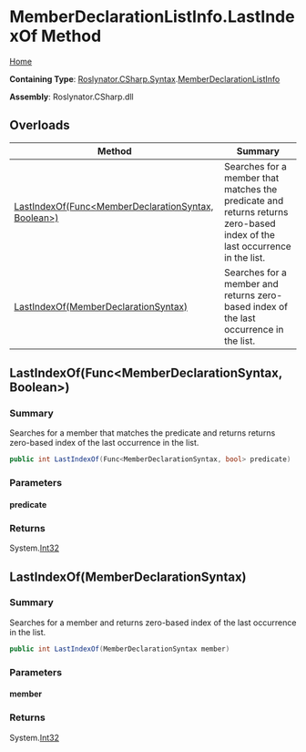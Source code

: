 # MemberDeclarationListInfo\.LastIndexOf Method

[Home](../../../../../README.md)

**Containing Type**: [Roslynator.CSharp.Syntax](../../README.md)\.[MemberDeclarationListInfo](../README.md)

**Assembly**: Roslynator\.CSharp\.dll

## Overloads

| Method | Summary |
| ------ | ------- |
| [LastIndexOf(Func\<MemberDeclarationSyntax, Boolean>)](#Roslynator_CSharp_Syntax_MemberDeclarationListInfo_LastIndexOf_System_Func_Microsoft_CodeAnalysis_CSharp_Syntax_MemberDeclarationSyntax_System_Boolean__) | Searches for a member that matches the predicate and returns returns zero\-based index of the last occurrence in the list\. |
| [LastIndexOf(MemberDeclarationSyntax)](#Roslynator_CSharp_Syntax_MemberDeclarationListInfo_LastIndexOf_Microsoft_CodeAnalysis_CSharp_Syntax_MemberDeclarationSyntax_) | Searches for a member and returns zero\-based index of the last occurrence in the list\. |

## LastIndexOf\(Func\<MemberDeclarationSyntax, Boolean>\)<a name="Roslynator_CSharp_Syntax_MemberDeclarationListInfo_LastIndexOf_System_Func_Microsoft_CodeAnalysis_CSharp_Syntax_MemberDeclarationSyntax_System_Boolean__"></a>

### Summary

Searches for a member that matches the predicate and returns returns zero\-based index of the last occurrence in the list\.

```csharp
public int LastIndexOf(Func<MemberDeclarationSyntax, bool> predicate)
```

### Parameters

#### predicate

### Returns

System\.[Int32](https://docs.microsoft.com/en-us/dotnet/api/system.int32)

## LastIndexOf\(MemberDeclarationSyntax\)<a name="Roslynator_CSharp_Syntax_MemberDeclarationListInfo_LastIndexOf_Microsoft_CodeAnalysis_CSharp_Syntax_MemberDeclarationSyntax_"></a>

### Summary

Searches for a member and returns zero\-based index of the last occurrence in the list\.

```csharp
public int LastIndexOf(MemberDeclarationSyntax member)
```

### Parameters

#### member

### Returns

System\.[Int32](https://docs.microsoft.com/en-us/dotnet/api/system.int32)


